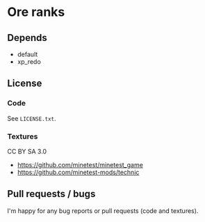# Ore ranks

## Depends

* default
* xp_redo

## License

### Code

See `LICENSE.txt`.

### Textures

CC BY SA 3.0
* https://github.com/minetest/minetest_game
* https://github.com/minetest-mods/technic

## Pull requests / bugs

I'm happy for any bug reports or pull requests (code and textures).
